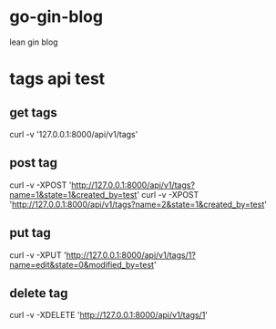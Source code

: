 # go-gin-blog
lean gin blog

# tags api test
## get tags
curl -v '127.0.0.1:8000/api/v1/tags'

## post tag
curl -v -XPOST 'http://127.0.0.1:8000/api/v1/tags?name=1&state=1&created_by=test'
curl -v -XPOST 'http://127.0.0.1:8000/api/v1/tags?name=2&state=1&created_by=test'

## put tag
curl -v -XPUT 'http://127.0.0.1:8000/api/v1/tags/1?name=edit&state=0&modified_by=test'

## delete tag
curl -v -XDELETE 'http://127.0.0.1:8000/api/v1/tags/1'

